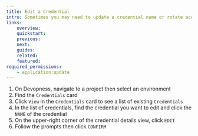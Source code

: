 ```yaml
---
title: Edit a Credential
intro: Sometimes you may need to update a credential name or rotate access keys. Edit a credential to update its name and settings.
links:
    overview:
    quickstart:
    previous:
    next:
    guides:
    related:
    featured:
required_permissions:
    - application:update
---
```


1. On Devopness, navigate to a project then select an environment
1. Find the `Credentials` card
1. Click `View` in the `Credentials` card to see a list of existing `Credentials`
1. In the list of credentials, find the credential you want to edit and click the `NAME` of the credential
1. On the upper-right corner of the credential details view, click `EDIT`
1. Follow the prompts then click `CONFIRM`
